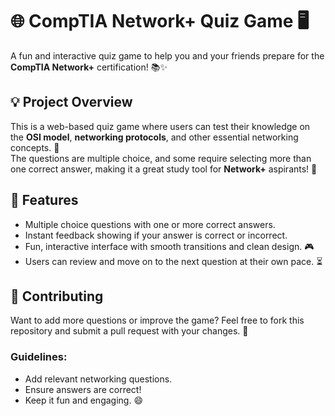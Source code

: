 # 🌐 **CompTIA Network+ Quiz Game** 🖥️

A fun and interactive quiz game to help you and your friends prepare for the **CompTIA Network+** certification! 📚✨

## 💡 Project Overview

This is a web-based quiz game where users can test their knowledge on the **OSI model**, **networking protocols**, and other essential networking concepts. 🚀  
The questions are multiple choice, and some require selecting more than one correct answer, making it a great study tool for **Network+** aspirants! 🎯

## 📑 Features

- Multiple choice questions with one or more correct answers.
- Instant feedback showing if your answer is correct or incorrect.
- Fun, interactive interface with smooth transitions and clean design. 🎮
- Users can review and move on to the next question at their own pace. ⏳

## 🤝 Contributing

Want to add more questions or improve the game? Feel free to fork this repository and submit a pull request with your changes. 🙌

### Guidelines:
- Add relevant networking questions.
- Ensure answers are correct!
- Keep it fun and engaging. 😄
